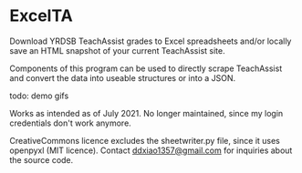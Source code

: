 # ExcelTA
Download YRDSB TeachAssist grades to Excel spreadsheets and/or locally save an HTML snapshot of your current TeachAssist site.

Components of this program can be used to directly scrape TeachAssist and convert the data into useable structures or into a JSON.

todo: demo gifs

Works as intended as of July 2021. No longer maintained, since my login credentials don't work anymore.


CreativeCommons licence excludes the sheetwriter.py file, since it uses openpyxl (MIT licence).
Contact ddxiao1357@gmail.com for inquiries about the source code.
